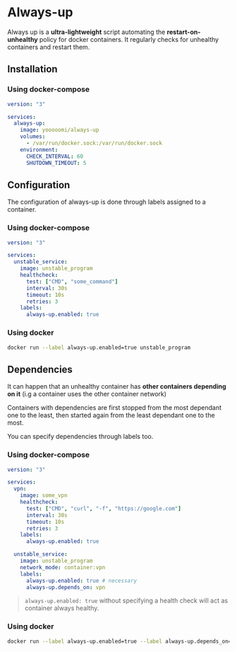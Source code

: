 # Always-up

Always up is a **ultra-lightweight** script automating the **restart-on-unhealthy** policy for docker containers. It regularly checks for unhealthy containers and restart them.

## Installation

### Using docker-compose

```yml
version: "3"

services:
  always-up:
    image: yooooomi/always-up
    volumes:
      - /var/run/docker.sock:/var/run/docker.sock
    environment:
      CHECK_INTERVAL: 60
      SHUTDOWN_TIMEOUT: 5
```


## Configuration

The configuration of always-up is done through labels assigned to a container.

### Using docker-compose

```yml
version: "3"

services:
  unstable_service:
    image: unstable_program
    healthcheck:
      test: ["CMD", "some_command"]
      interval: 30s
      timeout: 10s
      retries: 3
    labels:
      always-up.enabled: true
```

### Using docker

```sh
docker run --label always-up.enabled=true unstable_program
```

## Dependencies

It can happen that an unhealthy container has **other containers depending on it** (i.g a container uses the other container network)

Containers with dependencies are first stopped from the most dependant one to the least, then started again from the least dependant one to the most.

You can specify dependencies through labels too.

### Using docker-compose

```yml
version: "3"

services:
  vpn:
    image: some_vpn
    healthcheck:
      test: ["CMD", "curl", "-f", "https://google.com"]
      interval: 30s
      timeout: 10s
      retries: 3
    labels:
      always-up.enabled: true

  unstable_service:
    image: unstable_program
    network_mode: container:vpn
    labels:
      always-up.enabled: true # necessary
      always-up.depends_on: vpn
```

> `always-up.enabled: true` without specifying a health check will act as container always healthy.

### Using docker

```sh
docker run --label always-up.enabled=true --label always-up.depends_on=vpn unstable_program
```
